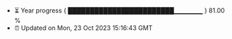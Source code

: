 - ⏳ Year progress { ████████████████████████▁▁▁▁▁▁ } 81.00 %
- ⏰ Updated on Mon, 23 Oct 2023 15:16:43 GMT

